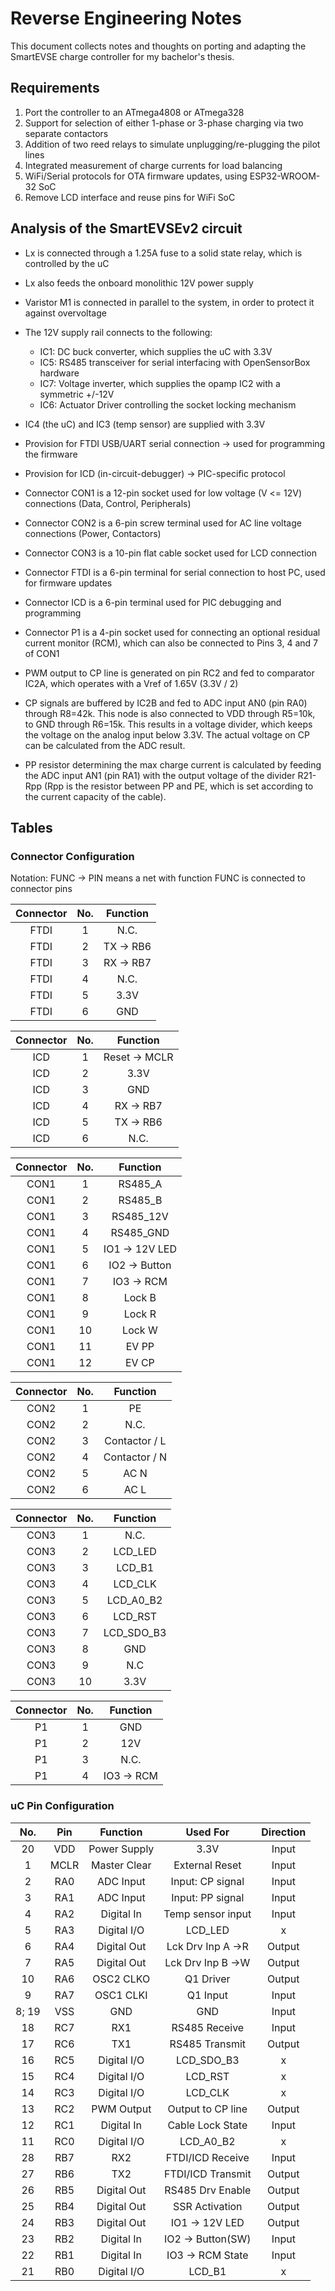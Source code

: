 # Reverse Engineering Notes

This document collects notes and thoughts on porting and adapting the SmartEVSE charge controller for my bachelor's thesis.  

## Requirements

1. Port the controller to an ATmega4808 or ATmega328
2. Support for selection of either 1-phase or 3-phase charging via two separate contactors
3. Addition of two reed relays to simulate unplugging/re-plugging the pilot lines
4. Integrated measurement of charge currents for load balancing
5. WiFi/Serial protocols for OTA firmware updates, using ESP32-WROOM-32 SoC
6. Remove LCD interface and reuse pins for WiFi SoC

## Analysis of the SmartEVSEv2 circuit

- Lx is connected through a 1.25A fuse to a solid state relay, which is controlled by the uC
- Lx also feeds the onboard monolithic 12V power supply
- Varistor M1 is connected in parallel to the system, in order to protect it against overvoltage
- The 12V supply rail connects to the following:
    - IC1: DC buck converter, which supplies the uC with 3.3V
    - IC5: RS485 transceiver for serial interfacing with OpenSensorBox hardware
    - IC7: Voltage inverter, which supplies the opamp IC2 with a symmetric +/-12V
    - IC6: Actuator Driver controlling the socket locking mechanism
- IC4 (the uC) and IC3 (temp sensor) are supplied with 3.3V
- Provision for FTDI USB/UART serial connection -> used for programming the firmware
- Provision for ICD (in-circuit-debugger) -> PIC-specific protocol
- Connector CON1 is a 12-pin socket used for low voltage (V <= 12V) connections (Data, Control, Peripherals)
- Connector CON2 is a 6-pin screw terminal used for AC line voltage connections (Power, Contactors)
- Connector CON3 is a 10-pin flat cable socket used for LCD connection
- Connector FTDI is a 6-pin terminal for serial connection to host PC, used for firmware updates
- Connector ICD is a 6-pin terminal used for PIC debugging and programming
- Connector P1 is a 4-pin socket used for connecting an optional residual current monitor (RCM), which can also be connected to Pins 3, 4 and 7 of CON1

- PWM output to CP line is generated on pin RC2 and fed to comparator IC2A, which operates with a Vref of 1.65V (3.3V / 2)
- CP signals are buffered by IC2B and fed to ADC input AN0 (pin RA0) through R8=42k. This node is also connected to VDD through R5=10k, to GND through R6=15k. This results in a voltage divider, which keeps the voltage on the analog input below 3.3V. The actual voltage on CP can be calculated from the ADC result.
- PP resistor determining the max charge current is calculated by feeding the ADC input AN1 (pin RA1) with the output voltage of the divider R21-Rpp (Rpp is the resistor between PP and PE, which is set according to the current capacity of the cable). 


## Tables

### Connector Configuration

Notation: FUNC -> PIN means a net with function FUNC is connected to connector pins

|Connector|No.  |Function       |
|:-------:|:---:|:-------------:|
|FTDI     |1    |N.C.           |
|FTDI     |2    |TX -> RB6      |
|FTDI     |3    |RX -> RB7      |
|FTDI     |4    |N.C.           |
|FTDI     |5    |3.3V           |
|FTDI     |6    |GND            |

|Connector|No.  |Function       |
|:-------:|:---:|:-------------:|
|ICD      |1    |Reset -> MCLR  |
|ICD      |2    |3.3V           |
|ICD      |3    |GND            |
|ICD      |4    |RX -> RB7      |
|ICD      |5    |TX -> RB6      |
|ICD      |6    |N.C.           |

|Connector|No.  |Function       |
|:-------:|:---:|:-------------:|
|CON1     |1    |RS485_A        |
|CON1     |2    |RS485_B        |
|CON1     |3    |RS485_12V      |
|CON1     |4    |RS485_GND      |
|CON1     |5    |IO1 -> 12V LED |
|CON1     |6    |IO2 -> Button  |
|CON1     |7    |IO3 -> RCM     |
|CON1     |8    |Lock B         |
|CON1     |9    |Lock R         |
|CON1     |10   |Lock W         |
|CON1     |11   |EV PP          |
|CON1     |12   |EV CP          |

|Connector|No.  |Function       |
|:-------:|:---:|:-------------:|
|CON2     |1    |PE             |
|CON2     |2    |N.C.           |
|CON2     |3    |Contactor / L  |
|CON2     |4    |Contactor / N  |
|CON2     |5    |AC N           |
|CON2     |6    |AC L           |

|Connector|No.  |Function       |
|:-------:|:---:|:-------------:|
|CON3     |1    |N.C.           |
|CON3     |2    |LCD_LED        |
|CON3     |3    |LCD_B1         |
|CON3     |4    |LCD_CLK        |
|CON3     |5    |LCD_A0_B2      |
|CON3     |6    |LCD_RST        |
|CON3     |7    |LCD_SDO_B3     |
|CON3     |8    |GND            |
|CON3     |9    |N.C            |
|CON3     |10   |3.3V           |

|Connector|No.  |Function       |
|:-------:|:---:|:-------------:|
|P1       |1    |GND            |
|P1       |2    |12V            |
|P1       |3    |N.C.           |
|P1       |4    |IO3 -> RCM     |

### uC Pin Configuration

|No.    |Pin    |Function    |Used For         |Direction|
|:-----:|:-----:|:----------:|:---------------:|:-------:|
|20     |VDD    |Power Supply|3.3V             |Input    |
|1      |MCLR   |Master Clear|External Reset   |Input    |
|2      |RA0    |ADC Input   |Input: CP signal |Input    |
|3      |RA1    |ADC Input   |Input: PP signal |Input    |
|4      |RA2    |Digital In  |Temp sensor input|Input    |
|5      |RA3    |Digital I/O |LCD_LED          |x
|6      |RA4    |Digital Out |Lck Drv Inp A ->R|Output   |
|7      |RA5    |Digital Out |Lck Drv Inp B ->W|Output   |
|10     |RA6    |OSC2 CLKO   |Q1 Driver        |Output   |
|9      |RA7    |OSC1 CLKI   |Q1 Input         |Input    |
|8; 19  |VSS    |GND         |GND              |Input    |
|18     |RC7    |RX1         |RS485 Receive    |Input    |
|17     |RC6    |TX1         |RS485 Transmit   |Output   |
|16     |RC5    |Digital I/O |LCD_SDO_B3       |x        |
|15     |RC4    |Digital I/O |LCD_RST          |x        |
|14     |RC3    |Digital I/O |LCD_CLK          |x        |
|13     |RC2    |PWM Output  |Output to CP line|Output   |
|12     |RC1    |Digital In  |Cable Lock State |Input    | 
|11     |RC0    |Digital I/O |LCD_A0_B2        |x        |
|28     |RB7    |RX2         |FTDI/ICD Receive |Input    |
|27     |RB6    |TX2         |FTDI/ICD Transmit|Output   |
|26     |RB5    |Digital Out |RS485 Drv Enable |Output   |
|25     |RB4    |Digital Out |SSR Activation   |Output   |
|24     |RB3    |Digital Out |IO1 -> 12V LED   |Output   |
|23     |RB2    |Digital In  |IO2 -> Button(SW)|Input    |
|22     |RB1    |Digital In  |IO3 -> RCM State |Input    |
|21     |RB0    |Digital I/O |LCD_B1           |x        |
